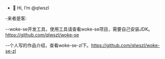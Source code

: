 - 👋 Hi, I’m @qlwszl

-来者是客:

   --woke-se开发工具，使用工具请查看woke-se项目，需要自己安装JDK。https://github.com/qlwszl/woke-se
   
   --个人写的作品介绍，查看woke-se-zl下。https://github.com/qlwszl/woke-se-zl
